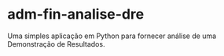 # adm-fin-analise-dre
Uma simples aplicação em Python para fornecer análise de uma Demonstração de Resultados.
